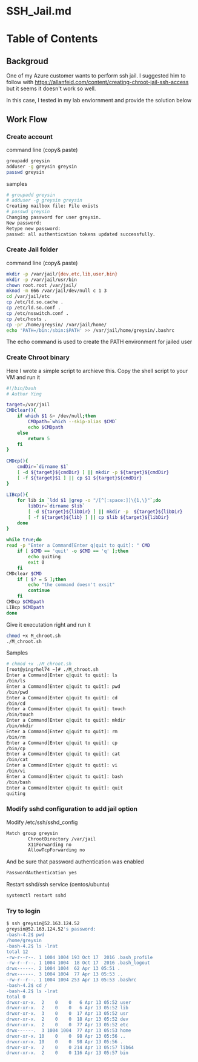 # SSH_Jail.md

Table of Contents
=================




## Backgroud 

One of my Azure customer wants to perform ssh jail. I suggested him to follow with https://allanfeid.com/content/creating-chroot-jail-ssh-access but it seems it doesn't work so well. 

In this case, I tested in my lab enviornment and provide the solution below 

## Work Flow 

### Create account 

command line (copy& paste)

```bash
groupadd greysin
adduser -g greysin greysin
passwd greysin 
```

samples

```bash
# groupadd greysin
# adduser -g greysin greysin
Creating mailbox file: File exists
# passwd greysin
Changing password for user greysin.
New password:
Retype new password:
passwd: all authentication tokens updated successfully.
```

### Create Jail folder 

command line (copy& paste)

```bash
mkdir -p /var/jail/{dev,etc,lib,user,bin}
mkdir -p /var/jail/usr/bin
chown root.root /var/jail/
mknod -m 666 /var/jail/dev/null c 1 3
cd /var/jail/etc
cp /etc/ld.so.cache .
cp /etc/ld.so.conf .
cp /etc/nsswitch.conf .
cp /etc/hosts . 
cp -pr /home/greysin/ /var/jail/home/
echo 'PATH=/bin:/sbin:$PATH' >> /var/jail/home/greysin/.bashrc
```

The echo command is used to create the PATH environment for jailed user 

### Create Chroot binary 

Here I wrote a simple script to archieve this. Copy the shell script to your VM and run it 

```bash
#!/bin/bash
# Author Ying

target=/var/jail
CMDclear(){
    if which $1 &> /dev/null;then
        CMDpath=`which --skip-alias $CMD`
        echo $CMDpath
    else
        return 5
    fi
}
  
CMDcp(){
    cmdDir=`dirname $1`
    [ -d ${target}${cmdDir} ] || mkdir -p ${target}${cmdDir}
    [ -f ${target}$1 ] || cp $1 ${target}${cmdDir}
}
  
LIBcp(){
    for lib in `ldd $1 |grep -o "/[^[:space:]]\{1,\}"`;do
        libDir=`dirname $lib`
        [ -d ${target}${libDir} ] || mkdir -p  ${target}${libDir}
        [ -f ${target}${lib} ] || cp $lib ${target}${libDir}
    done
}
       
while true;do
read -p "Enter a Command[Enter q|quit to quit]: " CMD
    if [ $CMD == 'quit' -o $CMD == 'q' ];then
        echo quiting
        exit 0
    fi
CMDclear $CMD
    if [ $? = 5 ];then
        echo "the command doesn't exsit"
        continue
    fi
CMDcp $CMDpath
LIBcp $CMDpath
done
```

Give it executation right and run it 

```bash
chmod +x M_chroot.sh
./M_chroot.sh
```

Samples 

```bash
# chmod +x ./M_chroot.sh
[root@yingrhel74 ~]# ./M_chroot.sh
Enter a Command[Enter q|quit to quit]: ls
/bin/ls
Enter a Command[Enter q|quit to quit]: pwd
/bin/pwd
Enter a Command[Enter q|quit to quit]: cd
/bin/cd
Enter a Command[Enter q|quit to quit]: touch
/bin/touch
Enter a Command[Enter q|quit to quit]: mkdir
/bin/mkdir
Enter a Command[Enter q|quit to quit]: rm
/bin/rm
Enter a Command[Enter q|quit to quit]: cp
/bin/cp
Enter a Command[Enter q|quit to quit]: cat
/bin/cat
Enter a Command[Enter q|quit to quit]: vi
/bin/vi
Enter a Command[Enter q|quit to quit]: bash
/bin/bash
Enter a Command[Enter q|quit to quit]: quit
quiting
```

### Modify sshd configuration to add jail option 

Modify /etc/ssh/sshd_config

```bash
Match group greysin
        ChrootDirectory /var/jail
        X11Forwarding no
        AllowTcpForwarding no
```

And be sure that password authentication was enabled 

```bash
PasswordAuthentication yes
```

Restart sshd/ssh service (centos/ubuntu)

```bash
systemctl restart sshd 
```

### Try to login 

```bash
$ ssh greysin@52.163.124.52
greysin@52.163.124.52's password:
-bash-4.2$ pwd
/home/greysin
-bash-4.2$ ls -lrat
total 12
-rw-r--r--. 1 1004 1004 193 Oct 17  2016 .bash_profile
-rw-r--r--. 1 1004 1004  18 Oct 17  2016 .bash_logout
drwx------. 2 1004 1004  62 Apr 13 05:51 .
drwx------. 3 1004 1004  77 Apr 13 05:53 ..
-rw-r--r--. 1 1004 1004 253 Apr 13 05:53 .bashrc
-bash-4.2$ cd /
-bash-4.2$ ls -lrat
total 0
drwxr-xr-x.  2    0    0   6 Apr 13 05:52 user
drwxr-xr-x.  2    0    0   6 Apr 13 05:52 lib
drwxr-xr-x.  3    0    0  17 Apr 13 05:52 usr
drwxr-xr-x.  2    0    0  18 Apr 13 05:52 dev
drwxr-xr-x.  2    0    0  77 Apr 13 05:52 etc
drwx------.  3 1004 1004  77 Apr 13 05:53 home
drwxr-xr-x. 10    0    0  98 Apr 13 05:56 ..
drwxr-xr-x. 10    0    0  98 Apr 13 05:56 .
drwxr-xr-x.  2    0    0 214 Apr 13 05:57 lib64
drwxr-xr-x.  2    0    0 116 Apr 13 05:57 bin
```

